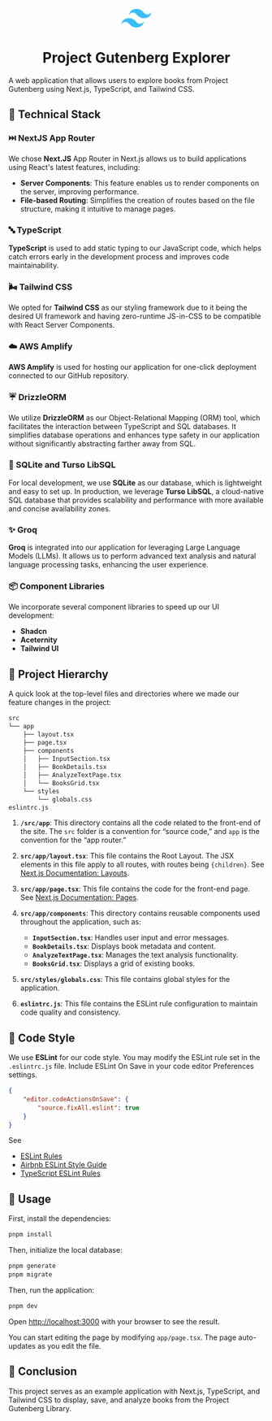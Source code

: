 <p align="center">
  <a href="https://github.com/renchris/panda-boilerplate">
    <img alt="Project Logo" src="public/tailwind.png" width="60" />
  </a>
</p>
<h1 align="center">
  Project Gutenberg Explorer
</h1>

A web application that allows users to explore books from Project Gutenberg using Next.js, TypeScript, and Tailwind CSS.

## 🚀 Technical Stack

### ⏭️ NextJS App Router
We chose **Next.JS** App Router in Next.js allows us to build applications using React's latest features, including:

- **Server Components**: This feature enables us to render components on the server, improving performance.
- **File-based Routing**: Simplifies the creation of routes based on the file structure, making it intuitive to manage pages.

### 🔤 TypeScript
**TypeScript** is used to add static typing to our JavaScript code, which helps catch errors early in the development process and improves code maintainability.

### 🌬️ Tailwind CSS
We opted for **Tailwind CSS** as our styling framework due to it being the desired UI framework and having zero-runtime JS-in-CSS to be compatible with React Server Components.

### ☁️ AWS Amplify
**AWS Amplify** is used for hosting our application for one-click deployment connected to our GitHub repository. 

### ☔ DrizzleORM
We utilize **DrizzleORM** as our Object-Relational Mapping (ORM) tool, which facilitates the interaction between TypeScript and SQL databases. It simplifies database operations and enhances type safety in our application without significantly abstracting farther away from SQL.

### 🌊 SQLite and Turso LibSQL
For local development, we use **SQLite** as our database, which is lightweight and easy to set up. In production, we leverage **Turso LibSQL**, a cloud-native SQL database that provides scalability and performance with more available and concise availability zones.

### ✨ Groq
**Groq** is integrated into our application for leveraging Large Language Models (LLMs). It allows us to perform advanced text analysis and natural language processing tasks, enhancing the user experience.

### 📦 Component Libraries
We incorporate several component libraries to speed up our UI development:
- **Shadcn**
- **Aceternity**
- **Tailwind UI**

## 📁 Project Hierarchy

A quick look at the top-level files and directories where we made our feature changes in the project:

```
src
└── app
    ├── layout.tsx
    ├── page.tsx
    ├── components
    │   ├── InputSection.tsx
    │   ├── BookDetails.tsx
    │   ├── AnalyzeTextPage.tsx
    │   └── BooksGrid.tsx
    └── styles
        └── globals.css
eslintrc.js
```

1. **`/src/app`**: This directory contains all the code related to the front-end of the site. The `src` folder is a convention for “source code,” and `app` is the convention for the “app router.”

2. **`src/app/layout.tsx`**: This file contains the Root Layout. The JSX elements in this file apply to all routes, with routes being `{children}`. See [Next.js Documentation: Layouts](https://nextjs.org/docs/app/building-your-application/routing/pages-and-layouts#layouts).

3. **`src/app/page.tsx`**: This file contains the code for the front-end page. See [Next.js Documentation: Pages](https://nextjs.org/docs/app/building-your-application/routing/pages-and-layouts#pages).

4. **`src/app/components`**: This directory contains reusable components used throughout the application, such as:
   - **`InputSection.tsx`**: Handles user input and error messages.
   - **`BookDetails.tsx`**: Displays book metadata and content.
   - **`AnalyzeTextPage.tsx`**: Manages the text analysis functionality.
   - **`BooksGrid.tsx`**: Displays a grid of existing books.

5. **`src/styles/globals.css`**: This file contains global styles for the application.

6. **`eslintrc.js`**: This file contains the ESLint rule configuration to maintain code quality and consistency.

## 🎨 Code Style

We use **ESLint** for our code style. You may modify the ESLint rule set in the `.eslintrc.js` file. Include ESLint On Save in your code editor Preferences settings.

```JSON
{
    "editor.codeActionsOnSave": {
        "source.fixAll.eslint": true
    }
}
```

See
- [ESLint Rules](https://eslint.org/docs/latest/rules/)
- [Airbnb ESLint Style Guide](https://github.com/airbnb/javascript)
- [TypeScript ESLint Rules](https://typescript-eslint.io/rules/)

## 🚀 Usage

First, install the dependencies:

```bash
pnpm install
```

Then, initialize the local database:

```bash
pnpm generate
pnpm migrate
```

Then, run the application:

```bash
pnpm dev
```

Open [http://localhost:3000](http://localhost:3000) with your browser to see the result.

You can start editing the page by modifying `app/page.tsx`. The page auto-updates as you edit the file.

## 📝 Conclusion

This project serves as an example application with Next.js, TypeScript, and Tailwind CSS to display, save, and analyze books from the Project Gutenberg Library.